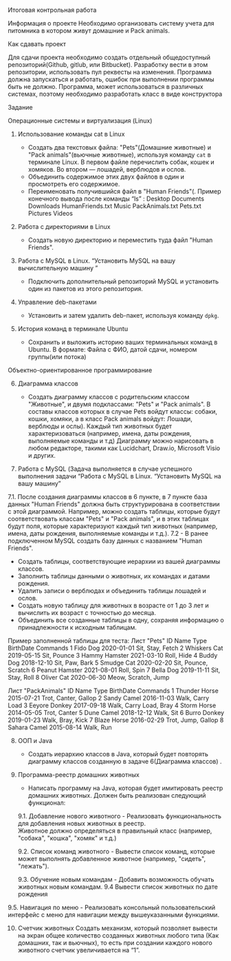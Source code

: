 Итоговая контрольная работа

 Информация о проекте
 Необходимо организовать систему учета для питомника в котором живут домашние и Pack animals. 

Как сдавать проект 

Для сдачи проекта необходимо создать отдельный общедоступный репозиторий(Github, gitlub, или Bitbucket). Разработку вести в этом репозитории, использовать пул реквесты на изменения. Программа должна запускаться и работать, ошибок при выполнении программы быть не должно. Программа, может использоваться в различных системах, поэтому необходимо разработать класс в виде конструктора 

Задание 

Операционные системы и виртуализация (Linux)

1. Использование команды cat в Linux
   - Создать два текстовых файла: "Pets"(Домашние животные) и "Pack animals"(вьючные животные), используя команду `cat` в терминале Linux. В первом файле перечислить собак, кошек и хомяков. Во втором — лошадей, верблюдов и ослов.
   - Объединить содержимое этих двух файлов в один и просмотреть его содержимое.
   - Переименовать получившийся файл в "Human Friends"(.
Пример конечного вывода после команды “ls” :
Desktop Documents Downloads  HumanFriends.txt  Music  PackAnimals.txt  Pets.txt  Pictures  Videos

2. Работа с директориями в Linux
   - Создать новую директорию и переместить туда файл "Human Friends".

3. Работа с MySQL в Linux. “Установить MySQL на вашу вычислительную машину ”
   - Подключить дополнительный репозиторий MySQL и установить один из пакетов из этого репозитория.

4. Управление deb-пакетами
   - Установить и затем удалить deb-пакет, используя команду `dpkg`.

5. История команд в терминале Ubuntu
   - Сохранить и выложить историю ваших терминальных команд в Ubuntu.
В формате: Файла с ФИО, датой сдачи, номером группы(или потока)

Объектно-ориентированное программирование 

6. Диаграмма классов
   - Создать диаграмму классов с родительским классом "Животные", и двумя подклассами: "Pets" и "Pack animals".
В составы классов которых в случае Pets войдут классы: собаки, кошки, хомяки, а в класс Pack animals войдут: Лошади, верблюды и ослы).
Каждый тип животных будет характеризоваться (например, имена, даты рождения, выполняемые команды и т.д)
Диаграмму можно нарисовать в любом редакторе, такими как Lucidchart, Draw.io, Microsoft Visio и других.

7. Работа с MySQL (Задача выполняется в случае успешного выполнения задачи “Работа с MySQL в Linux. “Установить MySQL на вашу машину”

7.1. После создания диаграммы классов в 6 пункте, в 7 пункте база данных "Human Friends" должна быть структурирована в соответствии с этой диаграммой. Например, можно создать таблицы, которые будут соответствовать классам "Pets" и "Pack animals", и в этих таблицах будут поля, которые характеризуют каждый тип животных (например, имена, даты рождения, выполняемые команды и т.д.). 
7.2   - В ранее подключенном MySQL создать базу данных с названием "Human Friends".
   - Создать таблицы, соответствующие иерархии из вашей диаграммы классов.
   - Заполнить таблицы данными о животных, их командах и датами рождения.
   - Удалить записи о верблюдах и объединить таблицы лошадей и ослов.
   - Создать новую таблицу для животных в возрасте от 1 до 3 лет и вычислить их возраст с точностью до месяца.
   - Объединить все созданные таблицы в одну, сохраняя информацию о принадлежности к исходным таблицам.

Пример заполненной таблицы для теста:
Лист "Pets"
ID
Name
Type
BirthDate
Commands
1
Fido
Dog
2020-01-01
Sit, Stay, Fetch
2
Whiskers
Cat
2019-05-15
Sit, Pounce
3
Hammy
Hamster
2021-03-10
Roll, Hide
4
Buddy
Dog
2018-12-10
Sit, Paw, Bark
5
Smudge
Cat
2020-02-20
Sit, Pounce, Scratch
6
Peanut
Hamster
2021-08-01
Roll, Spin
7
Bella
Dog
2019-11-11
Sit, Stay, Roll
8
Oliver
Cat
2020-06-30
Meow, Scratch, Jump

 Лист "PackAnimals"
ID
Name
Type
BirthDate
Commands
1
Thunder
Horse
2015-07-21
Trot, Canter, Gallop
2
Sandy
Camel
2016-11-03
Walk, Carry Load
3
Eeyore
Donkey
2017-09-18
Walk, Carry Load, Bray
4
Storm
Horse
2014-05-05
Trot, Canter
5
Dune
Camel
2018-12-12
Walk, Sit
6
Burro
Donkey
2019-01-23
Walk, Bray, Kick
7
Blaze
Horse
2016-02-29
Trot, Jump, Gallop
8
Sahara
Camel
2015-08-14
Walk, Run




8. ООП и Java
   - Создать иерархию классов в Java, который будет повторять диаграмму классов созданную в задаче 6(Диаграмма классов) .

9. Программа-реестр домашних животных
    - Написать программу на Java, которая будет имитировать реестр домашних животных. 
Должен быть реализован следующий функционал:
    
    9.1. Добавление нового животного
        - Реализовать функциональность для добавления новых животных в реестр.       
 Животное должно определяться в правильный класс (например, "собака", "кошка", "хомяк" и т.д.)
        
 
   9.2. Список команд животного
        - Вывести список команд, которые может выполнять добавленное животное (например, "сидеть", "лежать").
        
    9.3. Обучение новым командам
        - Добавить возможность обучать животных новым командам.
  9.4 Вывести список животных по дате рождения

9.5. Навигация по меню
        - Реализовать консольный пользовательский интерфейс с меню для навигации между вышеуказанными функциями.
        
10. Счетчик животных
Создать механизм, который позволяет вывести на экран общее количество созданных животных любого типа (Как домашних, так и вьючных), то есть при создании каждого нового животного счетчик увеличивается на “1”.